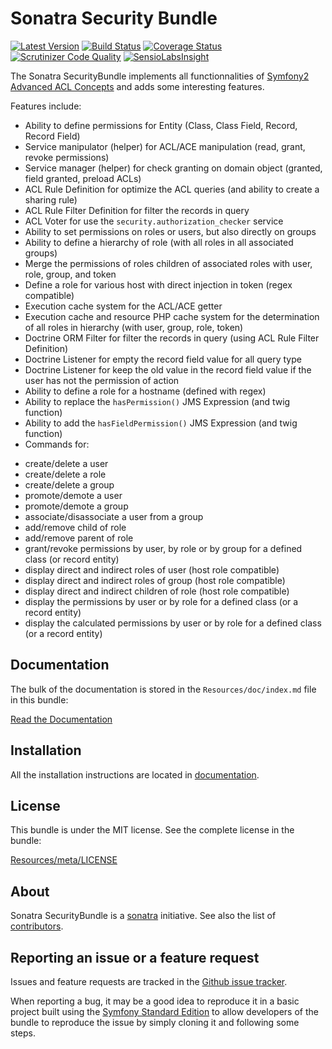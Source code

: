 Sonatra Security Bundle
=======================

[![Latest Version](https://img.shields.io/packagist/v/sonatra/security-bundle.svg)](https://packagist.org/packages/sonatra/security-bundle)
[![Build Status](https://img.shields.io/travis/sonatra/SonatraSecurityBundle/master.svg)](https://travis-ci.org/sonatra/SonatraSecurityBundle)
[![Coverage Status](https://img.shields.io/coveralls/sonatra/SonatraSecurityBundle/master.svg)](https://coveralls.io/r/sonatra/SonatraSecurityBundle?branch=master)
[![Scrutinizer Code Quality](https://img.shields.io/scrutinizer/g/sonatra/SonatraSecurityBundle/master.svg)](https://scrutinizer-ci.com/g/sonatra/SonatraSecurityBundle?branch=master)
[![SensioLabsInsight](https://img.shields.io/sensiolabs/i/74707490-7a7f-4dd8-91c9-84af5de547a1.svg)](https://insight.sensiolabs.com/projects/74707490-7a7f-4dd8-91c9-84af5de547a1)

The Sonatra SecurityBundle implements all functionnalities of 
[Symfony2 Advanced ACL Concepts](http://symfony.com/doc/current/cookbook/security/acl_advanced.html) 
and adds some interesting features.


Features include:

- Ability to define permissions for Entity (Class, Class Field, Record, Record Field)
- Service manipulator (helper) for ACL/ACE manipulation (read, grant, revoke permissions)
- Service manager (helper) for check granting on domain object (granted, field granted, preload ACLs)
- ACL Rule Definition for optimize the ACL queries (and ability to create a sharing rule)
- ACL Rule Filter Definition for filter the records in query
- ACL Voter for use the `security.authorization_checker` service
- Ability to set permissions on roles or users, but also directly on groups
- Ability to define a hierarchy of role (with all roles in all associated groups)
- Merge the permissions of roles children of associated roles with user, role, group, and token
- Define a role for various host with direct injection in token (regex compatible)
- Execution cache system for the ACL/ACE getter
- Execution cache and resource PHP cache system for the determination of all roles in hierarchy (with user, group, role, token)
- Doctrine ORM Filter for filter the records in query (using ACL Rule Filter Definition)
- Doctrine Listener for empty the record field value for all query type
- Doctrine Listener for keep the old value in the record field value if the user has not the permission of action
- Ability to define a role for a hostname (defined with regex)
- Ability to replace the `hasPermission()` JMS Expression (and twig function)
- Ability to add the `hasFieldPermission()` JMS Expression (and twig function)
- Commands for:
 * create/delete a user
 * create/delete a role
 * create/delete a group
 * promote/demote a user
 * promote/demote a group
 * associate/disassociate a user from a group
 * add/remove child of role
 * add/remove parent of role
 * grant/revoke permissions by user, by role or by group for a defined class (or record entity)
 * display direct and indirect roles of user (host role compatible)
 * display direct and indirect roles of group (host role compatible)
 * display direct and indirect children of role (host role compatible)
 * display the permissions by user or by role for a defined class (or a record entity)
 * display the calculated permissions by user or by role for a defined class (or a record entity)

Documentation
-------------

The bulk of the documentation is stored in the `Resources/doc/index.md`
file in this bundle:

[Read the Documentation](Resources/doc/index.md)

Installation
------------

All the installation instructions are located in [documentation](Resources/doc/index.md).

License
-------

This bundle is under the MIT license. See the complete license in the bundle:

[Resources/meta/LICENSE](Resources/meta/LICENSE)

About
-----

Sonatra SecurityBundle is a [sonatra](https://github.com/sonatra) initiative.
See also the list of [contributors](https://github.com/sonatra/SonatraSecurityBundle/contributors).

Reporting an issue or a feature request
---------------------------------------

Issues and feature requests are tracked in the [Github issue tracker](https://github.com/sonatra/SonatraSecurityBundle/issues).

When reporting a bug, it may be a good idea to reproduce it in a basic project
built using the [Symfony Standard Edition](https://github.com/symfony/symfony-standard)
to allow developers of the bundle to reproduce the issue by simply cloning it
and following some steps.
